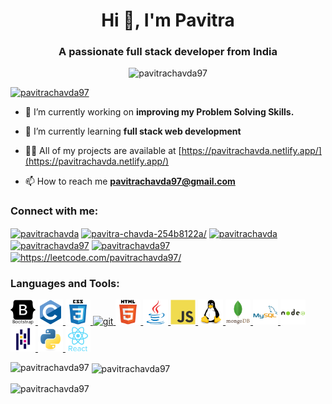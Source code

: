 <h1 align="center">Hi 👋, I'm Pavitra</h1>
<h3 align="center">A passionate full stack developer from India</h3>

<p align="center"> <img src="https://komarev.com/ghpvc/?username=pavitrachavda97&label=Profile%20views&color=0e75b6&style=flat" alt="pavitrachavda97" /> </p>

<p align="left"> <a href="https://github.com/ryo-ma/github-profile-trophy"><img src="https://github-profile-trophy.vercel.app/?username=pavitrachavda97" alt="pavitrachavda97" /></a> </p>

- 🔭 I’m currently working on **improving my Problem Solving Skills.**

- 🌱 I’m currently learning **full stack web development**

- 👨‍💻 All of my projects are available at [https://pavitrachavda.netlify.app/](https://pavitrachavda.netlify.app/)

- 📫 How to reach me **pavitrachavda97@gmail.com**

<h3 align="left">Connect with me:</h3>
<p align="left">
<a href="https://twitter.com/pavitrachavda" target="blank"><img align="center" src="https://raw.githubusercontent.com/rahuldkjain/github-profile-readme-generator/master/src/images/icons/Social/twitter.svg" alt="pavitrachavda" height="30" width="40" /></a>
<a href="https://linkedin.com/in/pavitra-chavda-254b8122a/" target="blank"><img align="center" src="https://raw.githubusercontent.com/rahuldkjain/github-profile-readme-generator/master/src/images/icons/Social/linked-in-alt.svg" alt="pavitra-chavda-254b8122a/" height="30" width="40" /></a>
<a href="https://www.codechef.com/users/pavitrachavda" target="blank"><img align="center" src="https://cdn.jsdelivr.net/npm/simple-icons@3.1.0/icons/codechef.svg" alt="pavitrachavda" height="30" width="40" /></a>
<a href="https://www.hackerrank.com/pavitrachavda97" target="blank"><img align="center" src="https://raw.githubusercontent.com/rahuldkjain/github-profile-readme-generator/master/src/images/icons/Social/hackerrank.svg" alt="pavitrachavda97" height="30" width="40" /></a>
<a href="https://auth.geeksforgeeks.org/user/pavitrachavda97" target="blank"><img align="center" src="https://raw.githubusercontent.com/rahuldkjain/github-profile-readme-generator/master/src/images/icons/Social/geeks-for-geeks.svg" alt="pavitrachavda97" height="30" width="40" /></a>
<a href="https://leetcode.com/pavitrachavda97/" target="blank"><img align="center" src="https://raw.githubusercontent.com/rahuldkjain/github-profile-readme-generator/master/src/images/icons/Social/leet-code.svg" alt="https://leetcode.com/pavitrachavda97/" height="30" width="40" /></a>
</p>

<h3 align="left">Languages and Tools:</h3>
<p align="left"> <a href="https://getbootstrap.com" target="_blank" rel="noreferrer"> <img src="https://raw.githubusercontent.com/devicons/devicon/master/icons/bootstrap/bootstrap-plain-wordmark.svg" alt="bootstrap" width="40" height="40"/> </a> <a href="https://www.cprogramming.com/" target="_blank" rel="noreferrer"> <img src="https://raw.githubusercontent.com/devicons/devicon/master/icons/c/c-original.svg" alt="c" width="40" height="40"/> </a> <a href="https://www.w3schools.com/css/" target="_blank" rel="noreferrer"> <img src="https://raw.githubusercontent.com/devicons/devicon/master/icons/css3/css3-original-wordmark.svg" alt="css3" width="40" height="40"/> </a> <a href="https://git-scm.com/" target="_blank" rel="noreferrer"> <img src="https://www.vectorlogo.zone/logos/git-scm/git-scm-icon.svg" alt="git" width="40" height="40"/> </a> <a href="https://www.w3.org/html/" target="_blank" rel="noreferrer"> <img src="https://raw.githubusercontent.com/devicons/devicon/master/icons/html5/html5-original-wordmark.svg" alt="html5" width="40" height="40"/> </a> <a href="https://www.java.com" target="_blank" rel="noreferrer"> <img src="https://raw.githubusercontent.com/devicons/devicon/master/icons/java/java-original.svg" alt="java" width="40" height="40"/> </a> <a href="https://developer.mozilla.org/en-US/docs/Web/JavaScript" target="_blank" rel="noreferrer"> <img src="https://raw.githubusercontent.com/devicons/devicon/master/icons/javascript/javascript-original.svg" alt="javascript" width="40" height="40"/> </a> <a href="https://www.linux.org/" target="_blank" rel="noreferrer"> <img src="https://raw.githubusercontent.com/devicons/devicon/master/icons/linux/linux-original.svg" alt="linux" width="40" height="40"/> </a> <a href="https://www.mongodb.com/" target="_blank" rel="noreferrer"> <img src="https://raw.githubusercontent.com/devicons/devicon/master/icons/mongodb/mongodb-original-wordmark.svg" alt="mongodb" width="40" height="40"/> </a> <a href="https://www.mysql.com/" target="_blank" rel="noreferrer"> <img src="https://raw.githubusercontent.com/devicons/devicon/master/icons/mysql/mysql-original-wordmark.svg" alt="mysql" width="40" height="40"/> </a> <a href="https://nodejs.org" target="_blank" rel="noreferrer"> <img src="https://raw.githubusercontent.com/devicons/devicon/master/icons/nodejs/nodejs-original-wordmark.svg" alt="nodejs" width="40" height="40"/> </a> <a href="https://pandas.pydata.org/" target="_blank" rel="noreferrer"> <img src="https://raw.githubusercontent.com/devicons/devicon/2ae2a900d2f041da66e950e4d48052658d850630/icons/pandas/pandas-original.svg" alt="pandas" width="40" height="40"/> </a> <a href="https://www.python.org" target="_blank" rel="noreferrer"> <img src="https://raw.githubusercontent.com/devicons/devicon/master/icons/python/python-original.svg" alt="python" width="40" height="40"/> </a> <a href="https://reactjs.org/" target="_blank" rel="noreferrer"> <img src="https://raw.githubusercontent.com/devicons/devicon/master/icons/react/react-original-wordmark.svg" alt="react" width="40" height="40"/> </a> </p>

<p><img align="left" src="https://github-readme-stats.vercel.app/api/top-langs?username=pavitrachavda97&show_icons=true&locale=en&layout=compact" alt="pavitrachavda97" /></p>

<p>&nbsp;<img align="center" src="https://github-readme-stats.vercel.app/api?username=pavitrachavda97&show_icons=true&locale=en" alt="pavitrachavda97" /></p>

<p><img align="center" src="https://github-readme-streak-stats.herokuapp.com/?user=pavitrachavda97&" alt="pavitrachavda97" /></p>
